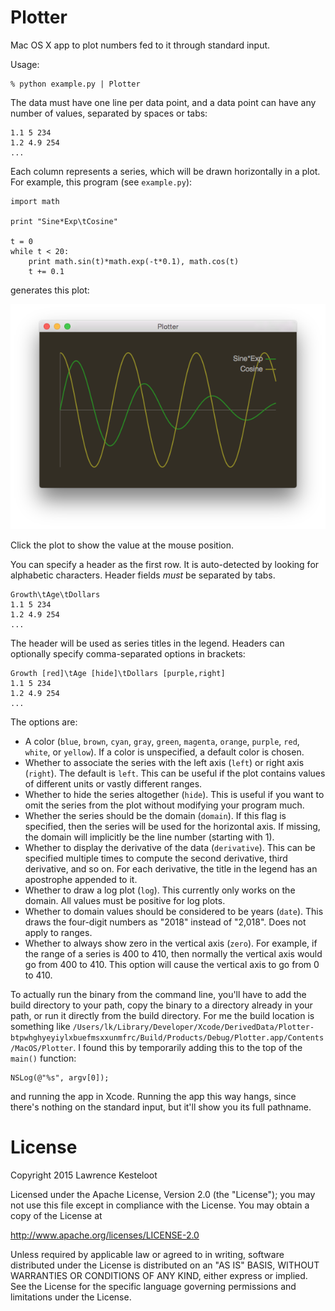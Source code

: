 # Plotter

Mac OS X app to plot numbers fed to it through standard input.

Usage:

    % python example.py | Plotter

The data must have one line per data point, and a data point can
have any number of values, separated by spaces or tabs:

    1.1 5 234
    1.2 4.9 254
    ...

Each column represents a series, which will be drawn horizontally in
a plot. For example, this program (see `example.py`):

    import math

    print "Sine*Exp\tCosine"

    t = 0
    while t < 20:
        print math.sin(t)*math.exp(-t*0.1), math.cos(t)
        t += 0.1

generates this plot:

![Screenshot of Plotter](screenshot.png)

Click the plot to show the value at the mouse position.

You can specify a header as the first row. It is auto-detected by looking
for alphabetic characters. Header fields _must_ be separated by tabs.

    Growth\tAge\tDollars
    1.1 5 234
    1.2 4.9 254
    ...

The header will be used as series titles in the legend. Headers can
optionally specify comma-separated options in brackets:

    Growth [red]\tAge [hide]\tDollars [purple,right]
    1.1 5 234
    1.2 4.9 254
    ...

The options are:

- A color (`blue`, `brown`, `cyan`, `gray`, `green`, `magenta`, `orange`,
  `purple`, `red`, `white`, or `yellow`). If a color is unspecified, a default
  color is chosen.
- Whether to associate the series with the left axis (`left`) or right axis (`right`). The
  default is `left`. This can be useful if the plot contains values of different units
  or vastly different ranges.
- Whether to hide the series altogether (`hide`). This is useful if you want to omit the
  series from the plot without modifying your program much.
- Whether the series should be the domain (`domain`). If this flag is specified, then the
  series will be used for the horizontal axis. If missing, the domain will implicitly
  be the line number (starting with 1).
- Whether to display the derivative of the data (`derivative`). This can be specified multiple
  times to compute the second derivative, third derivative, and so on. For each derivative,
  the title in the legend has an apostrophe appended to it.
- Whether to draw a log plot (`log`). This currently only works on the domain. All values
  must be positive for log plots.
- Whether to domain values should be considered to be years (`date`). This draws the
  four-digit numbers as "2018" instead of "2,018". Does not apply to ranges.
- Whether to always show zero in the vertical axis (`zero`). For example, if the range
  of a series is 400 to 410, then normally the vertical axis would go from 400 to 410.
  This option will cause the vertical axis to go from 0 to 410.

To actually run the binary from the command line, you'll have to add the build directory
to your path, copy the binary to a directory already in your path, or run it
directly from the build directory. For me the build location is something like
`/Users/lk/Library/Developer/Xcode/DerivedData/Plotter-btpwhghyeyiylxbuefmsxxunmfrc/Build/Products/Debug/Plotter.app/Contents/MacOS/Plotter`. I found this by temporarily adding this to
the top of the `main()` function:

    NSLog(@"%s", argv[0]);

and running the app in Xcode. Running the app this way hangs, since there's nothing
on the standard input, but it'll show you its full pathname.

# License

Copyright 2015 Lawrence Kesteloot

Licensed under the Apache License, Version 2.0 (the "License");
you may not use this file except in compliance with the License.
You may obtain a copy of the License at

   http://www.apache.org/licenses/LICENSE-2.0

Unless required by applicable law or agreed to in writing, software
distributed under the License is distributed on an "AS IS" BASIS,
WITHOUT WARRANTIES OR CONDITIONS OF ANY KIND, either express or implied.
See the License for the specific language governing permissions and
limitations under the License.

